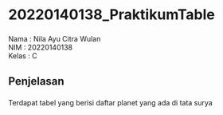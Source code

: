 <h1 align="left">20220140138_PraktikumTable</h1>

###

<p align="left">Nama : Nila Ayu Citra Wulan<br>NIM : 20220140138<br>Kelas : C</p>

###

<h2 align="left">Penjelasan</h2>

###

<p align="left">Terdapat tabel yang berisi daftar planet yang ada di tata surya</p>

###
